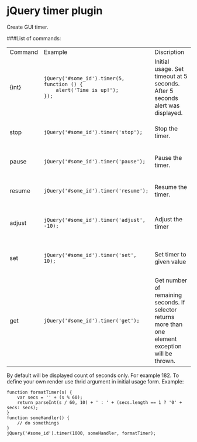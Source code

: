 jQuery timer plugin
===================

Create GUI timer.

###List of commands:
<table>
 <tr>
  <td>Command</td>
  <td>Example</td>
  <td>Discription</td>
 </tr>
 <tr>
  <td>{int}</td>
  <td><pre><code>
jQuery('#some_id').timer(5, function () {
    alert('Time is up!');
});
  </code></pre></td>
  <td>Initial usage. Set timeout at 5 seconds. After 5 seconds alert was displayed.</td>
 </tr>
 <tr>
  <td>stop</td>
  <td><pre><code>
jQuery('#some_id').timer('stop');
  </code></pre></td>
  <td>Stop the timer.</td>
 </tr>
 <tr>
  <td>pause</td>
  <td><pre><code>
jQuery('#some_id').timer('pause');
  </code></pre></td>
  <td>Pause the timer.</td>
 </tr>
 <tr>
  <td>resume</td>
  <td><pre><code>
jQuery('#some_id').timer('resume');
  </code></pre></td>
  <td>Resume the timer.</td>
 </tr>
 <tr>
  <td>adjust</td>
  <td><pre><code>
jQuery('#some_id').timer('adjust', -10);
  </code></pre></td>
  <td>Adjust the timer</td>
 </tr>
 <tr>
  <td>set</td>
  <td><pre><code>
jQuery('#some_id').timer('set', 10);
  </code></pre></td>
  <td>Set timer to given value</td>
 </tr>
 <tr>
  <td>get</td>
  <td><pre><code>
jQuery('#some_id').timer('get');
  </code></pre></td>
  <td>Get number of remaining seconds. If selector returns more than one element exception will be thrown.</td>
 </tr>
</table>
 By default will be displayed count of seconds only. For example 182.
 To define your own render use thrid argument in initial usage form.
 Example:

    function formatTimer(s) {
        var secs = '' + (s % 60);
        return parseInt(s / 60, 10) + ' : ' + (secs.length == 1 ? '0' + secs: secs);
    }
    function someHandler() {
        // do somethings
    }
    jQuery('#some_id').timer(1000, someHandler, formatTimer);